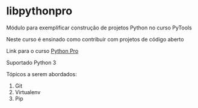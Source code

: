 # libpythonpro
Módulo para exemplificar construção de projetos Python no curso PyTools

Neste curso é ensinado como contribuir com projetos de código aberto

Link para o curso [Python Pro](https://www.python.pro.br)

Suportado Python 3

Tópicos a serem abordados:
 1. Git
 2. Virtualenv
 3. Pip
 